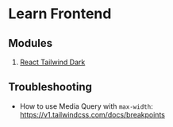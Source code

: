# Learn Frontend

## Modules

1. [React Tailwind Dark](react-tailwind-dark/README.md)

## Troubleshooting

- How to use Media Query with `max-width`: https://v1.tailwindcss.com/docs/breakpoints